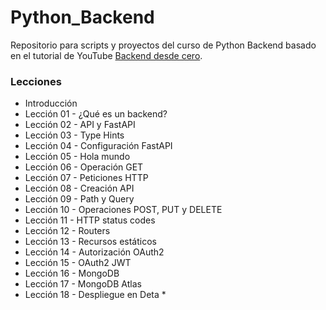 # Python_Backend

Repositorio para scripts y proyectos del curso de Python Backend basado en el tutorial de YouTube [Backend desde cero](https://www.youtube.com/watch?v=_y9qQZXE24A&t=5s).

### Lecciones
- Introducción
- Lección 01 - ¿Qué es un backend?
- Lección 02 - API y FastAPI
- Lección 03 - Type Hints
- Lección 04 - Configuración FastAPI
- Lección 05 - Hola mundo
- Lección 06 - Operación GET
- Lección 07 - Peticiones HTTP
- Lección 08 - Creación API
- Lección 09 - Path y Query
- Lección 10 - Operaciones POST, PUT y DELETE
- Lección 11 - HTTP status codes
- Lección 12 - Routers
- Lección 13 - Recursos estáticos
- Lección 14 - Autorización OAuth2
- Lección 15 - OAuth2 JWT
- Lección 16 - MongoDB
- Lección 17 - MongoDB Atlas
- Lección 18 - Despliegue en Deta *